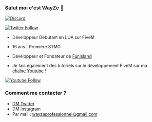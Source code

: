 ### Salut moi c'est WayZe 👋

<a href="https://discords.com/bio/p/wayze" target="blank"><img align="center" src="https://discord.c99.nl/widget/theme-1/289813540410359809.png" alt="Discord" /></a>

[![Twitter Follow](https://img.shields.io/twitter/follow/WayZeTV?color=1DA1F2&logo=twitter&style=for-the-badge)](https://twitter.com/WayZeTV)
- Développeur Débutant en LUA sur FiveM
- 16 ans | Première STMG
- Développeur et Fondateur de [FunIsland](https://twitter.com/FunIslandRP)

- Je fais également des tutoriels sur le développement FiveM sur ma [chaîne Youtube](https://www.youtube.com/channel/UCwrVESX4HcDwRnXZagsGV1Q) !

[![Youtube Follow](https://img.shields.io/youtube/channel/subscribers/UCwrVESX4HcDwRnXZagsGV1Q?label=s%27abonner&style=for-the-badge)](https://www.youtube.com/channel/UCwrVESX4HcDwRnXZagsGV1Q/subscribe)

### Comment me contacter ?

- [DM Twitter](https://twitter.com/WayZeTV)
- [DM Instagram](https://instagram.com/wayze_tv)
- Par mail : wayzeprofessionnel@gmail.com
